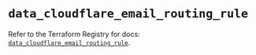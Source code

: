 # `data_cloudflare_email_routing_rule`

Refer to the Terraform Registry for docs: [`data_cloudflare_email_routing_rule`](https://registry.terraform.io/providers/cloudflare/cloudflare/5.9.0/docs/data-sources/email_routing_rule).
